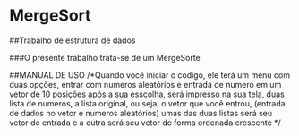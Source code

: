 # MergeSort

##Trabalho de estrutura de dados

###O presente trabalho trata-se de um MergeSorte

##MANUAL DE USO
/*Quando você iniciar o codigo, ele terá um menu com duas opções, entrar com numeros aleatórios e entrada de numero em um vetor de 10 posições
após a sua esscolha, será impresso na sua tela, duas lista de numeros, a lista original, ou seja, o vetor que você entrou, (entrada de dados no vetor e numeros aleatórios)
umas das duas listas será seu vetor de entrada e a outra será seu vetor de forma ordenada crescente */
